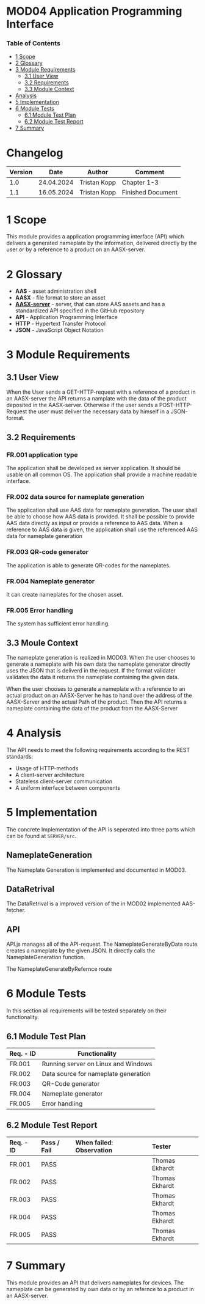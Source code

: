 # MOD04 Application Programming Interface
### Table of Contents
- [1 Scope](#1-scope)
- [2 Glossary](#2-glossary)
- [3 Module Requirements](#3-module-requirements)
  - [3.1 User View](#31-user-view)
  - [3.2 Requirements](#32-requirements)
  - [3.3 Module Context](#33-module-context)
- [Analysis](#4-analysis)
- [5 Implementation](#5-implementation)
- [6 Module Tests](#6-module-tests)
  - [6.1 Module Test Plan](#61-module-test-plan)
  - [6.2 Module Test Report](#62-module-test-report)
- [7 Summary](#7-summary)
# Changelog
| Version | Date       | Author     | Comment                                         |
| ------- | ---------- | ---------- | ----------------------------------------------- |
| 1.0     | 24.04.2024 | Tristan Kopp | Chapter 1-3 |
| 1.1     | 16.05.2024 | Tristan Kopp| Finished Document|
# 1 Scope
This module provides a application programming interface (API) which delivers a generated nameplate by the information, delivered directly by the user or by a reference to a product on an AASX-server. 

# 2 Glossary
- **AAS** - asset administration shell
- **AASX** - file format to store an asset
- **[AASX-server](https://github.com/admin-shell-io/aasx-server)** - server, that can store AAS assets and has a standardized API specified in the GitHub repository
- **API** - Application Programming Interface
- **HTTP** - Hypertext Transfer Protocol
- **JSON** - JavaScript Object Notation

# 3 Module Requirements 
## 3.1 User View
When the User sends a GET-HTTP-request with a reference of a product in an AASX-server the API returns a namplate with the data of the product deposited in the AASX-server. Otherwise if the user sends a POST-HTTP-Request the user must deliver the necessary data by himself in a JSON-format. 

## 3.2 Requirements

### FR.001 application type
The application shall be developed as server application. It should be usable on all common OS. The application shall provide a machine readable interface.

### FR.002 data source for nameplate generation
The application shall use AAS data for nameplate generation. The user shall be able to choose how AAS data is provided. It shall be possible to provide AAS data directly as input or provide a reference to AAS data. When a reference to AAS data is given, the application shall use the referenced AAS data for nameplate generation

### FR.003 QR-code generator
The application is able to generate QR-codes for the nameplates.

### FR.004 Nameplate generator
It can create nameplates for the chosen asset.

### FR.005 Error handling
The system has sufficient error handling.

## 3.3 Moule Context
The nameplate generation is realized in MOD03. 
When the user chooses to generate a nameplate with his own data the nameplate generator directly uses the JSON that is deliverd in the request.
If the format validater validates the data it returns the nameplate containing the given data.

When the user chooses to generate a nameplate with a reference to an actual product on an AASX-Server he has to hand over the address of the AASX-Server and the actual Path of the product. Then the API returns a nameplate containing the data of the product from the AASX-Server

# 4 Analysis

The API needs to meet the following requirements according to the REST standards:

- Usage of HTTP-methods
- A client-server architecture
- Stateless client-server communication
- A uniform interface between components

# 5 Implementation
The concrete Implementation of the API is seperated into three parts which can be found at `SERVER/src`.

## NameplateGeneration 
The Nameplate Generation is implemented and documented in MOD03.

## DataRetrival
The DataRetrival is a improved version of the in MOD02 implemented AAS-fetcher.

## API
API.js manages all of the API-request.
The NameplateGenerateByData route creates a nameplate by the given JSON. It directly calls the NameplateGeneration function.

The NameplateGenerateByRefernce route 

# 6 Module Tests
In this section all requirements will be tested separately on their functionality.

## 6.1 Module Test Plan
|Req. - ID|Functionality|
|---------|-------------|
|FR.001|Running server on Linux and Windows|
|FR.002|Data source for nameplate generation|
|FR.003|QR-Code generator|
|FR.004|Nameplate generator|
|FR.005|Error handling|

## 6.2 Module Test Report 

|Req. - ID|Pass / Fail|When failed: Observation|Tester|
|:----|:----|:----|:----|
|FR.001|PASS| |Thomas Ekhardt|
|FR.002|PASS| |Thomas Ekhardt|
|FR.003|PASS| |Thomas Ekhardt|
|FR.004|PASS| |Thomas Ekhardt|
|FR.005|PASS| |Thomas Ekhardt|

# 7 Summary
This module provides an API that delivers nameplates for devices. The nameplate can be generated by own data or by an refernce to a product in an AASX-server. 
